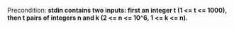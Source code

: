 Precondition: **stdin contains two inputs: first an integer t (1 <= t <= 1000), then t pairs of integers n and k (2 <= n <= 10^6, 1 <= k <= n).**